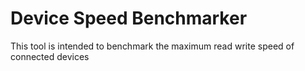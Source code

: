 # Device Speed Benchmarker

This tool is intended to benchmark the maximum read write speed of connected devices
